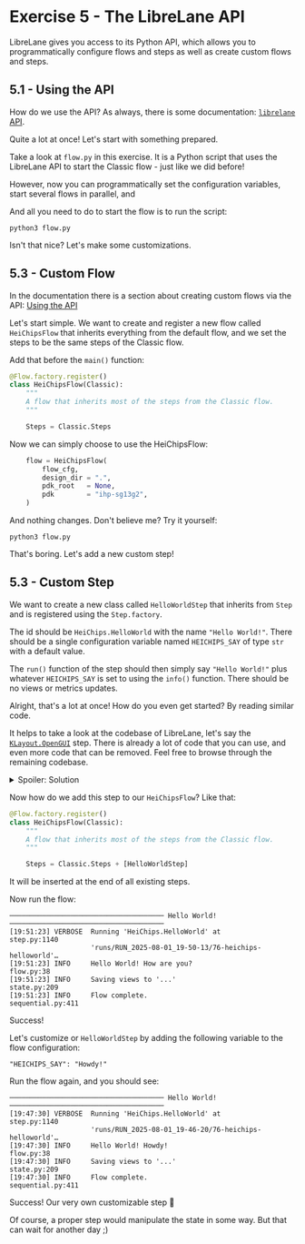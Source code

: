 # Exercise 5 - The LibreLane API

LibreLane gives you access to its Python API, which allows you to programmatically configure flows and steps as well as create custom flows and steps.

## 5.1 - Using the API

How do we use the API? As always, there is some documentation: [`librelane` API](https://librelane.readthedocs.io/en/latest/reference/api/index.html).

Quite a lot at once! Let's start with something prepared.

Take a look at `flow.py` in this exercise. It is a Python script that uses the LibreLane API to start the Classic flow - just like we did before!

However, now you can programmatically set the configuration variables, start several flows in parallel, and 

And all you need to do to start the flow is to run the script:

```
python3 flow.py
```

Isn't that nice? Let's make some customizations.

## 5.3 - Custom Flow

In the documentation there is a section about creating custom flows via the API: [Using the API](https://librelane.readthedocs.io/en/latest/usage/writing_custom_flows.html#using-the-api)

Let's start simple. We want to create and register a new flow called `HeiChipsFlow` that inherits everything from the default flow, and we set the steps to be the same steps of the Classic flow.

Add that before the `main()` function:

```Python
@Flow.factory.register()
class HeiChipsFlow(Classic):
    """
    A flow that inherits most of the steps from the Classic flow.
    """

    Steps = Classic.Steps
```

Now we can simply choose to use the HeiChipsFlow:

```Python
	flow = HeiChipsFlow(
		flow_cfg,
		design_dir = ".",
		pdk_root   = None,
		pdk        = "ihp-sg13g2",
	)
```

And nothing changes. Don't believe me? Try it yourself:

```
python3 flow.py
```

That's boring. Let's add a new custom step!

## 5.3 - Custom Step

We want to create a new class called `HelloWorldStep` that inherits from `Step` and is registered using the `Step.factory`.

The id should be `HeiChips.HelloWorld` with the name `"Hello World!"`. There should be a single configuration variable named `HEICHIPS_SAY` of type `str` with a default value.

The `run()` function of the step should then simply say `"Hello World!"` plus whatever `HEICHIPS_SAY` is set to using the `info()` function. There should be no views or metrics updates.

Alright, that's a lot at once! How do you even get started? By reading similar code.

It helps to take a look at the codebase of LibreLane, let's say the [`KLayout.OpenGUI`](https://github.com/librelane/librelane/blob/d96f32212d025acd1d7acf01f395951cf3d4aa12/librelane/steps/klayout.py#L439) step. There is already a lot of code that you can use, and even more code that can be removed. Feel free to browse through the remaining codebase.

<details>
<summary>Spoiler: Solution</summary>

```Python
@Step.factory.register()
class HelloWorldStep(Step):
    """
    Says Hello World!
    """

    id = "HeiChips.HelloWorld"
    name = "Hello World!"

    config_vars = (
        [
            Variable(
                "HEICHIPS_SAY",
                str,
                "A string of what to say.",
                default="How are you?",
            ),
        ]
    )
    
    inputs = []
    outputs = []

    def run(self, state_in: State, **kwargs) -> Tuple[ViewsUpdate, MetricsUpdate]:

        info(f"Hello World! {self.config['HEICHIPS_SAY']}")

        return {}, {}
```
  
</details>

Now how do we add this step to our `HeiChipsFlow`? Like that:

```Python
@Flow.factory.register()
class HeiChipsFlow(Classic):
    """
    A flow that inherits most of the steps from the Classic flow.
    """

    Steps = Classic.Steps + [HelloWorldStep]
```

It will be inserted at the end of all existing steps.

Now run the flow:

```
────────────────────────────────────── Hello World! ──────────────────────────────────────
[19:51:23] VERBOSE  Running 'HeiChips.HelloWorld' at                          step.py:1140
                    'runs/RUN_2025-08-01_19-50-13/76-heichips-helloworld'…                
[19:51:23] INFO     Hello World! How are you?                                   flow.py:38
[19:51:23] INFO     Saving views to '...'                                     state.py:209
[19:51:23] INFO     Flow complete.                                       sequential.py:411

```

Success!

Let's customize or `HelloWorldStep` by adding the following variable to the flow configuration:

```
"HEICHIPS_SAY": "Howdy!"
```

Run the flow again, and you should see:

```
────────────────────────────────────── Hello World! ──────────────────────────────────────
[19:47:30] VERBOSE  Running 'HeiChips.HelloWorld' at                          step.py:1140
                    'runs/RUN_2025-08-01_19-46-20/76-heichips-helloworld'…                
[19:47:30] INFO     Hello World! Howdy!                                         flow.py:38
[19:47:30] INFO     Saving views to '...'                                     state.py:209
[19:47:30] INFO     Flow complete.                                       sequential.py:411
```

Success! Our very own customizable step 🎉

Of course, a proper step would manipulate the state in some way. But that can wait for another day ;)